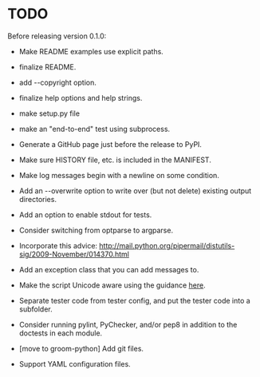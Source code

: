 TODO
====

Before releasing version 0.1.0:

 * Make README examples use explicit paths.
 * finalize README.
 * add --copyright option.
 * finalize help options and help strings.
 * make setup.py file
 * make an "end-to-end" test using subprocess.
 * Generate a GitHub page just before the release to PyPI.
 * Make sure HISTORY file, etc. is included in the MANIFEST.

* Make log messages begin with a newline on some condition.
* Add an --overwrite option to write over (but not delete) existing output
  directories.
* Add an option to enable stdout for tests.
* Consider switching from optparse to argparse.
* Incorporate this advice:
    http://mail.python.org/pipermail/distutils-sig/2009-November/014370.html
* Add an exception class that you can add messages to.
* Make the script Unicode aware using the guidance [here](http://docs.python.org/howto/unicode.html).
* Separate tester code from tester config, and put the tester code into
  a subfolder.
* Consider running pylint, PyChecker, and/or pep8 in addition to the
  doctests in each module.
* [move to groom-python] Add git files.
* Support YAML configuration files.
